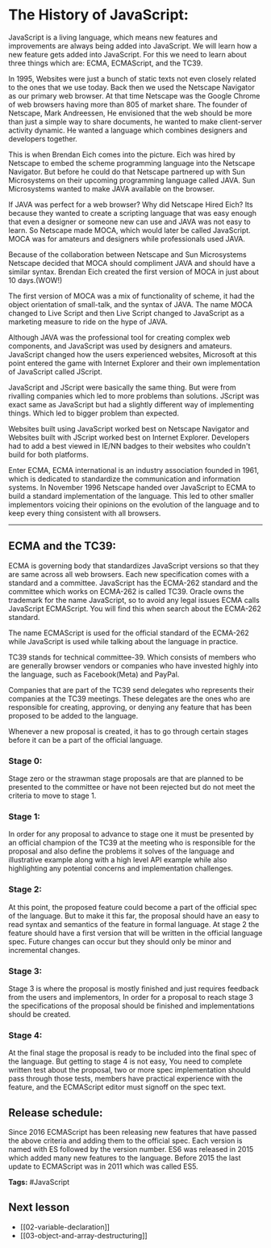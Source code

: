 # The History of JavaScript:
JavaScript is a living language, which means new features and improvements are always being added into JavaScript. We will learn how a new feature gets added into JavaScript. For this we need to learn about three things which are: ECMA, ECMAScript, and the TC39.

In 1995, Websites were just a bunch of static texts not even closely related to the ones that we use today. Back then we used the Netscape Navigator as our primary web browser. At that time Netscape was the Google Chrome of web browsers having more than 805 of market share. The founder of Netscape, Mark Andreessen, He envisioned that the web should be more than just a simple way to share documents, he wanted to make client-server activity dynamic. He wanted a language which combines designers and developers together.

This is when Brendan Eich comes into the picture. Eich was hired by Netscape to embed the scheme programming language into the Netscape Navigator. But before he could do that Netscape partnered up with Sun Microsystems on their upcoming programming language called JAVA. Sun Microsystems wanted to make JAVA available on the browser.

If JAVA was perfect for a web browser? Why did Netscape Hired Eich? Its because they wanted to create a scripting language that was easy enough that even a designer or someone new can use and JAVA was not easy to learn. So Netscape made MOCA, which would later be called JavaScript. MOCA was for amateurs and designers while professionals used JAVA.

Because of the collaboration between Netscape and Sun Microsystems Netscape decided that MOCA should compliment JAVA and should have a similar syntax. Brendan Eich created the first version of MOCA in just about 10 days.(WOW!)

The first version of MOCA was a mix of functionality of scheme, it had the object orientation of small-talk, and the syntax of JAVA. The name MOCA changed to Live Script and then Live Script changed to JavaScript as a marketing measure to ride on the hype of JAVA.

Although JAVA was the professional tool for creating complex web components, and JavaScript was used by designers and amateurs. JavaScript changed how the users experienced websites, Microsoft at this point entered the game with Internet Explorer and their own implementation of JavaScript called JScript.

JavaScript and JScript were basically the same thing. But were from rivalling companies which led to more problems than solutions. JScript was exact same as JavaScript but had a slightly different way of implementing things. Which led to bigger problem than expected.

Websites built using JavaScript worked best on Netscape Navigator and Websites built with JScript worked best on Internet Explorer. Developers had to add a best viewed in IE/NN badges to their websites who couldn't build for both platforms.

Enter ECMA, ECMA international is an industry association founded in 1961, which is dedicated to standardize the communication and information systems. In November 1996 Netscape handed over JavaScript to ECMA to build a standard implementation of the language. This led to  other smaller implementors voicing their opinions on the evolution of the language and to keep every thing consistent with all browsers.

---

## ECMA and the TC39:
ECMA is governing body that standardizes JavaScript versions so that they are same across all web browsers. Each new specification comes with a standard and a committee.
JavaScript has the ECMA-262 standard and the committee which works on ECMA-262 is called TC39. Oracle owns the trademark for the name JavaScript, so to avoid any legal issues ECMA calls JavaScript ECMAScript. You will find this when search about the ECMA-262 standard.

The name ECMAScript is used for the official standard of the ECMA-262 while JavaScript is used while talking about the language in practice.  

TC39 stands for technical committee-39. Which consists of members who are generally browser vendors or companies who have invested highly into the language, such as Facebook(Meta) and PayPal.

Companies that are part of the TC39 send delegates who represents their companies at the TC39 meetings. These delegates are the ones who are responsible for creating, approving, or denying any feature that has been proposed to be added to the language.

Whenever a new proposal is created, it has to go through certain stages before it can be a part of the official language. 

### Stage 0:
Stage zero or the strawman stage proposals are that are planned to be presented to the committee or have not been rejected but do not meet the criteria to move to stage 1.

### Stage 1:
In order for any proposal to advance to stage one it must be presented by an official champion of the TC39 at the meeting who is responsible for the proposal and also define the problems it solves of the language and illustrative example along with a high level API example while also highlighting any potential concerns and implementation challenges.

### Stage 2:
At this point, the proposed feature could become a part of the official spec of the language. But to make it this far, the proposal should have an easy to read syntax and semantics of the feature in formal language. At stage 2 the feature should have a first version that will be written in the official language spec. Future changes can occur but they should only be minor and incremental changes.

### Stage 3:
Stage 3 is where the proposal is mostly finished and just requires feedback from the users and implementors, In order for a proposal to reach stage 3 the specifications of the proposal should be finished and implementations should be created.

### Stage 4:
At the final stage the proposal is ready to be included into the final spec of the language. But getting to stage 4 is not easy, You need to complete written test about the proposal, two or more spec implementation should pass through those tests, members have practical experience with the feature, and the ECMAScript editor must signoff on the spec text.

## Release schedule:
Since 2016 ECMAScript has been releasing new features that have passed the above criteria and adding them to the official spec. Each version is named with ES followed by the version number. ES6 was released in 2015 which added many new features to the language. Before 2015 the last update to ECMAScript was in 2011 which was called ES5.

**Tags:** #JavaScript  

## Next lesson
- [[02-variable-declaration]]
- [[03-object-and-array-destructuring]]